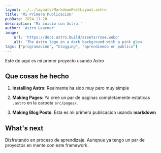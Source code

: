 ```yaml
---
layout: ../../layouts/MarkdownPostLayout.astro
title: 'Mi Primera Publicación'
pubDate: 2024-11-20
description: 'Mi inicio con Astro.'
author: 'Astro Learner'
image:
    url: 'https://docs.astro.build/assets/rose.webp'
    alt: 'The Astro logo on a dark background with a pink glow.'
tags: ["programación", "blogging", "aprendiendo en publico"]
---
```




Este de aqui es mi primer proyecto usando Astro
## Que cosas he hecho

1. **Installing Astro**: Realmente ha sido muy pero muy simple

2. **Making Pages**: Ya creé un par de paginas completamente estaticas `.astro` en la carpeta `src/pages/`.

3. **Making Blog Posts**: Esta es mi primera publicacion usando **markdown**

## What's next

Disfrutando en proceso de aprendizaje. Aunqnue ya tengo un par de proyectos en mente con este framework.